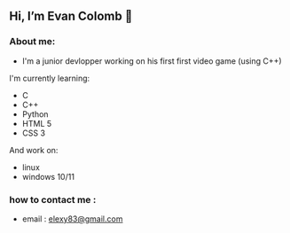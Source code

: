 <h2> Hi, I’m Evan Colomb 👋</h2>

<h3> About me: </h3>

- I'm a junior devlopper working on his first first video game (using C++)

I'm currently learning:

- C
- C++
- Python
- HTML 5
- CSS 3 

And work on:

- linux
- windows 10/11

<h3> how to contact me :</h3>

- email : elexy83@gmail.com
